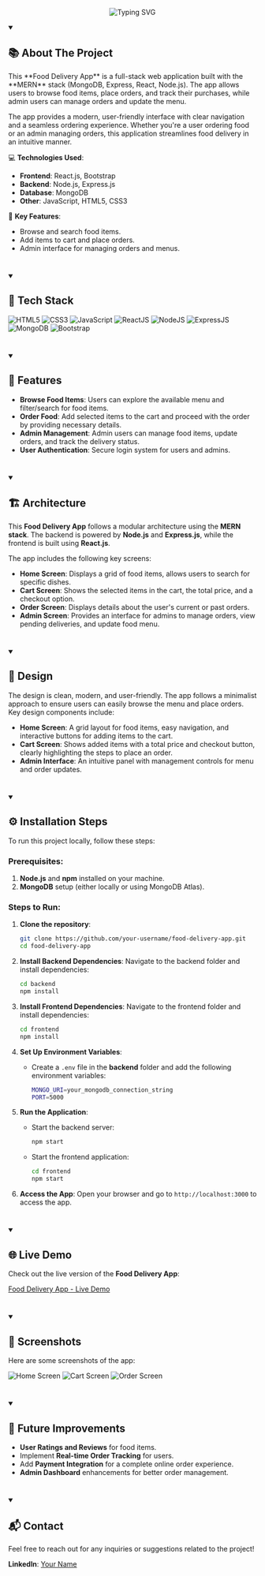 <p align="center">
    <img src="https://readme-typing-svg.demolab.com?font=Source+Code+Pro&weight=900&size=32&duration=4000&pause=500&color=F0C38E&background=181b28&center=true&vCenter=true&width=900&height=200&lines=Food+Delivery+App+using+MERN+Stack;Full+Stack+App;Modern+User-Friendly+Interface" alt="Typing SVG" />
</p>

<details open> 
  <summary><h2>📚 About The Project</h2></summary>
<p align="left">
This **Food Delivery App** is a full-stack web application built with the **MERN** stack (MongoDB, Express, React, Node.js). The app allows users to browse food items, place orders, and track their purchases, while admin users can manage orders and update the menu. 

The app provides a modern, user-friendly interface with clear navigation and a seamless ordering experience. Whether you're a user ordering food or an admin managing orders, this application streamlines food delivery in an intuitive manner.

💻 **Technologies Used**:
- **Frontend**: React.js, Bootstrap
- **Backend**: Node.js, Express.js
- **Database**: MongoDB
- **Other**: JavaScript, HTML5, CSS3

🚀 **Key Features**:
- Browse and search food items.
- Add items to cart and place orders.
- Admin interface for managing orders and menus.

</p>
<!-- </details> -->

#

<details open> 
  <summary><h2>🔧 Tech Stack</h2></summary>

<div align="left">
  <img alt="HTML5" src="https://img.shields.io/badge/html5-%23E34F26.svg?style=for-the-badge&logo=html5&logoColor=white"/>
  <img alt="CSS3" src="https://img.shields.io/badge/css3-%231572B6.svg?style=for-the-badge&logo=css3&logoColor=white"/> 
  <img alt="JavaScript" src="https://img.shields.io/badge/javascript-%23323330.svg?style=for-the-badge&logo=javascript&logoColor=%23F7DF1E"/>
  <img alt="ReactJS" src="https://img.shields.io/badge/react-%2320232a.svg?style=for-the-badge&logo=react&logoColor=%2361DAFB"/>
  <img alt="NodeJS" src="https://img.shields.io/badge/node.js-6DA55F?style=for-the-badge&logo=node.js&logoColor=white"/>
  <img alt="ExpressJS" src="https://img.shields.io/badge/express.js-%23404d59.svg?style=for-the-badge&logo=express&logoColor=%2361DAFB"/>
  <img alt="MongoDB" src="https://img.shields.io/badge/MongoDB-%234ea94b.svg?style=for-the-badge&logo=mongodb&logoColor=white"/>
  <img alt="Bootstrap" src="https://img.shields.io/badge/bootstrap-%23563D7C.svg?style=for-the-badge&logo=bootstrap&logoColor=white"/>
</div>

</details>

#

<details open> 
  <summary><h2>🎨 Features</h2></summary>

- **Browse Food Items**: Users can explore the available menu and filter/search for food items.
- **Order Food**: Add selected items to the cart and proceed with the order by providing necessary details.
- **Admin Management**: Admin users can manage food items, update orders, and track the delivery status.
- **User Authentication**: Secure login system for users and admins.

</details>

#

<details open> 
  <summary><h2>🏗️ Architecture</h2></summary>

This **Food Delivery App** follows a modular architecture using the **MERN stack**. The backend is powered by **Node.js** and **Express.js**, while the frontend is built using **React.js**.

The app includes the following key screens:
- **Home Screen**: Displays a grid of food items, allows users to search for specific dishes.
- **Cart Screen**: Shows the selected items in the cart, the total price, and a checkout option.
- **Order Screen**: Displays details about the user's current or past orders.
- **Admin Screen**: Provides an interface for admins to manage orders, view pending deliveries, and update food menu.

</details>

#

<details open> 
  <summary><h2>🎨 Design</h2></summary>

The design is clean, modern, and user-friendly. The app follows a minimalist approach to ensure users can easily browse the menu and place orders. Key design components include:
- **Home Screen**: A grid layout for food items, easy navigation, and interactive buttons for adding items to the cart.
- **Cart Screen**: Shows added items with a total price and checkout button, clearly highlighting the steps to place an order.
- **Admin Interface**: An intuitive panel with management controls for menu and order updates.

</details>

#

<details open> 
  <summary><h2>⚙️ Installation Steps</h2></summary>

To run this project locally, follow these steps:

### Prerequisites:
1. **Node.js** and **npm** installed on your machine.
2. **MongoDB** setup (either locally or using MongoDB Atlas).

### Steps to Run:

1. **Clone the repository**:
    ```bash
    git clone https://github.com/your-username/food-delivery-app.git
    cd food-delivery-app
    ```

2. **Install Backend Dependencies**:
    Navigate to the backend folder and install dependencies:
    ```bash
    cd backend
    npm install
    ```

3. **Install Frontend Dependencies**:
    Navigate to the frontend folder and install dependencies:
    ```bash
    cd frontend
    npm install
    ```

4. **Set Up Environment Variables**:
    - Create a `.env` file in the **backend** folder and add the following environment variables:
      ```bash
      MONGO_URI=your_mongodb_connection_string
      PORT=5000
      ```

5. **Run the Application**:
    - Start the backend server:
      ```bash
      npm start
      ```
    - Start the frontend application:
      ```bash
      cd frontend
      npm start
      ```

6. **Access the App**:
    Open your browser and go to `http://localhost:3000` to access the app.

</details>

#

<details open> 
  <summary><h2>🌐 Live Demo</h2></summary>

Check out the live version of the **Food Delivery App**:

[Food Delivery App - Live Demo](#)

</details>

#

<details open> 
  <summary><h2>📸 Screenshots</h2></summary>

Here are some screenshots of the app:

![Home Screen](https://via.placeholder.com/600x400.png?text=Home+Screen)
![Cart Screen](https://via.placeholder.com/600x400.png?text=Cart+Screen)
![Order Screen](https://via.placeholder.com/600x400.png?text=Order+Screen)

</details>

#

<details open> 
  <summary><h2>🔮 Future Improvements</h2></summary>

- **User Ratings and Reviews** for food items.
- Implement **Real-time Order Tracking** for users.
- Add **Payment Integration** for a complete online order experience.
- **Admin Dashboard** enhancements for better order management.

</details>

#

<details open> 
  <summary><h2>📬 Contact</h2></summary>
Feel free to reach out for any inquiries or suggestions related to the project!

**LinkedIn**: [Your Name](https://www.linkedin.com/in/your-username)

</details>

